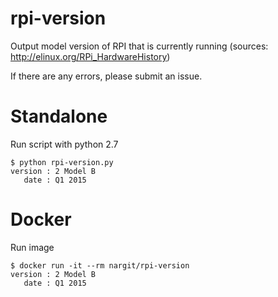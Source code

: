 # rpi-version

Output model version of RPI that is currently running (sources: http://elinux.org/RPi_HardwareHistory)

If there are any errors, please submit an issue.

# Standalone
Run script with python 2.7
```
$ python rpi-version.py
version : 2 Model B
   date : Q1 2015
```
# Docker
Run image
```
$ docker run -it --rm nargit/rpi-version
version : 2 Model B
   date : Q1 2015
```

